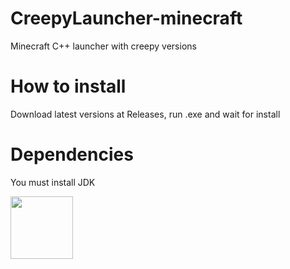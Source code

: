 # CreepyLauncher-minecraft
Minecraft C++ launcher with creepy versions
# How to install
Download latest versions at Releases, run .exe and wait for install
# Dependencies
You must install JDK


<img src="icon.ico" width="100px">
